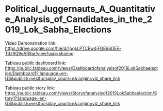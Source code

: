 # Political_Juggernauts_A_Quantitative_Analysis_of_Candidates_in_the_2019_Lok_Sabha_Elections


Video Demonstration link: https://drive.google.com/file/d/1pgsLPTCEw4jFGE96DEE-TdzRQ9eAR8ar/view?usp=sharing


Tableau public dashboard link: https://public.tableau.com/views/Dashboardofanalysisof2019LokSabhaelection/Dashboard1?:language=en-US&publish=yes&:display_count=n&:origin=viz_share_link


Tableau public story link: https://public.tableau.com/views/Storyofanalysisof2019LokSabhaelection/Story1?:language=en-US&publish=yes&:display_count=n&:origin=viz_share_link

